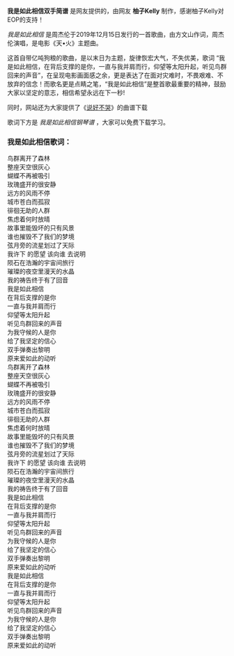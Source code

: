 

**我是如此相信双手简谱** 是网友提供的，由网友 **柚子Kelly** 制作，感谢柚子Kelly对EOP的支持！

_我是如此相信_ 是周杰伦于2019年12月15日发行的一首歌曲，由方文山作词，周杰伦演唱，是电影《天•火》主题曲。

这首自带亿吨狗粮的歌曲，是以末日为主题，旋律恢宏大气，不失优美，歌词
“我是如此相信，在背后支撑的是你，一直与我并肩而行，仰望等太阳升起，听见鸟群回来的声音”，在呈现电影画面感之余，更是表达了在面对灾难时，不畏艰难、不放弃的信念！而歌名更是点睛之笔，“我是如此相信”是整首歌最重要的精神，鼓励大家以坚定的意志，相信希望永远在下一秒!

同时，网站还为大家提供了《[说好不哭](Music-10776-说好不哭-周杰伦一首新歌引发8090集体怀旧.html "说好不哭")》的曲谱下载

歌词下方是 _我是如此相信钢琴谱_ ，大家可以免费下载学习。

### 我是如此相信歌词：

鸟群离开了森林  
整座天空很灰心  
蝴蝶不再被吸引  
玫瑰盛开的很安静  
远方的风雨不停  
城市苍白而孤寂  
徘徊无助的人群  
焦虑着何时放晴  
故事里能毁坏的只有风景  
谁也摧毁不了我们的梦境  
弦月旁的流星划过了天际  
我许下 的愿望 该向谁 去说明  
陨石在浩瀚的宇宙间旅行  
璀璨的夜空里漫天的水晶  
我的祷告终于有了回音  
我是如此相信  
在背后支撑的是你  
一直与我并肩而行  
仰望等太阳升起  
听见鸟群回来的声音  
为我守候的人是你  
给了我坚定的信心  
双手弹奏出黎明  
原来爱如此的动听  
鸟群离开了森林  
整座天空很灰心  
蝴蝶不再被吸引  
玫瑰盛开的很安静  
远方的风雨不停  
城市苍白而孤寂  
徘徊无助的人群  
焦虑着何时放晴  
故事里能毁坏的只有风景  
谁也摧毁不了我们的梦境  
弦月旁的流星划过了天际  
我许下 的愿望 该向谁 去说明  
陨石在浩瀚的宇宙间旅行  
璀璨的夜空里漫天的水晶  
我的祷告终于有了回音  
我是如此相信  
在背后支撑的是你  
一直与我并肩而行  
仰望等太阳升起  
听见鸟群回来的声音  
为我守候的人是你  
给了我坚定的信心  
双手弹奏出黎明  
原来爱如此的动听  
我是如此相信  
在背后支撑的是你  
一直与我并肩而行  
仰望等太阳升起  
听见鸟群回来的声音  
为我守候的人是你  
给了我坚定的信心  
双手弹奏出黎明  
原来爱如此的动听

